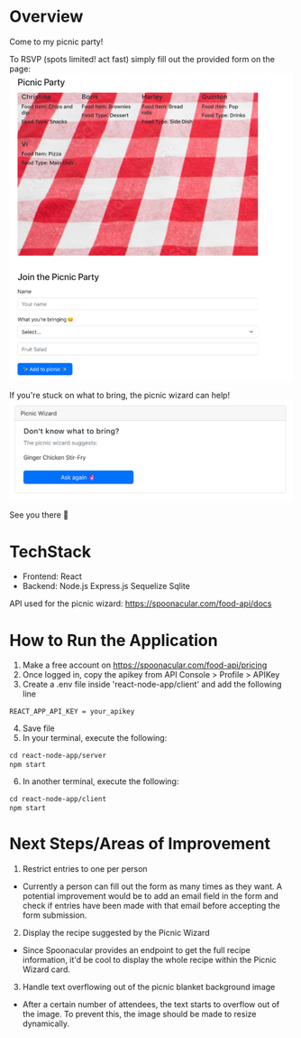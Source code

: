# Overview
Come to my picnic party!

To RSVP (spots limited! act fast) simply fill out the provided form on the page:
<img src="/images/form.png" /> 

If you're stuck on what to bring, the picnic wizard can help!
<img src="/images/wizard.png" /> 

See you there 👋

# TechStack

- Frontend: React
- Backend: Node.js Express.js Sequelize Sqlite

API used for the picnic wizard: https://spoonacular.com/food-api/docs

# How to Run the Application
1. Make a free account on https://spoonacular.com/food-api/pricing
2. Once logged in, copy the apikey from API Console > Profile > APIKey
3. Create a .env file inside 'react-node-app/client' and add the following line
```
REACT_APP_API_KEY = your_apikey
```
4. Save file
5. In your terminal, execute the following:
```
cd react-node-app/server
npm start
```
6. In another terminal, execute the following:
```
cd react-node-app/client
npm start
```

# Next Steps/Areas of Improvement
1. Restrict entries to one per person
- Currently a person can fill out the form as many times as they want. A potential improvement would be to add an email field in the form and check if entries have been made with that email before accepting the form submission.

2. Display the recipe suggested by the Picnic Wizard
- Since Spoonacular provides an endpoint to get the full recipe information, it'd be cool to display the whole recipe within the Picnic Wizard card.

3. Handle text overflowing out of the picnic blanket background image
- After a certain number of attendees, the text starts to overflow out of the image. To prevent this, the image should be made to resize dynamically.
